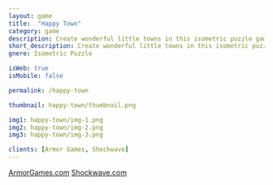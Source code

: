```yaml
---
layout: game
title:  "Happy Town"
category: game
description: Create wonderful little towns in this isometric puzzle game! You must place various buildings on floating islands, in a way that everyone is as happy as they can be! Some buildings increase happiness, while others decrease happiness, but a set number and type of buildings are required for your town to be complete. It's up to you to figure out where they all go!
short_description: Create wonderful little towns in this isometric puzzle game!
gnere: Isometric Puzzle

isWeb: true
isMobile: false

permalink: /happy-town

thumbnail: happy-town/thumbnail.png

img1: happy-town/img-1.png
img2: happy-town/img-2.png
img3: happy-town/img-3.png

clients: [Armor Games, Shockwave]
---
```


<a href="https://armorgames.com/play/18631/happy-town" target="_BLANK" class="button-normal">ArmorGames.com</a>
<a href="http://www.shockwave.com/gamelanding/happy-town.jsp" class="button-normal">Shockwave.com</a>